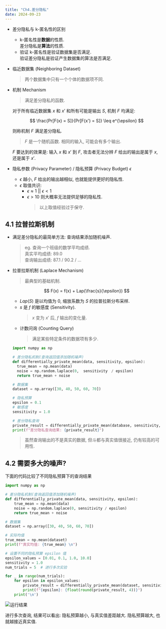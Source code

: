 ```yaml
---
title: "Ch4.差分隐私"
date: 2024-09-23
---
```


- 差分隐私与 k-匿名性的区别

  - k-匿名性是**数据**的性质.  
    差分隐私是**算法**的性质.
  - 验证 k-匿名性是验证数据集是否满足.  
    验证差分隐私是验证产生数据集的算法是否满足.

- 临近数据集 (Neighboring Dataset)

  > 两个数据集中只有一个个体的数据项不同.

- 机制 Mechanism

  > 满足差分隐私的函数.

  对于所有临近数据集 $x$ 和 $x'$ 和所有可能是输出 $S$, 机制 $F$ 均满足:

  $$
  \frac{Pr[F(x) = S]}{Pr[F(x') = S]} \leq e^{\epsilon}
  $$

  则称机制 $F$ 满足差分隐私.

  > $F$ 是一个随机函数. 相同的输入, 可能会有多个输出.

  $F$ 要达到的效果是: 输入 $x$ 和 $x'$ 到 $F$, 攻击者无法分辨 $F$ 给出的输出是属于 $x$, 还是属于 $x'$.

- 隐私参数 (Privacy Parameter) / 隐私预算 (Privacy Budget) $\epsilon$
  - $\epsilon$ 越小, $F$ 给出的输出越相似, 也就能提供更好的隐私性.
  - $\epsilon$ 取值共识:
    - $\epsilon \approx 1 \ || \ \epsilon < 1$
    - $\epsilon > 10$ 则大概率无法提供足够的隐私性.
      > 以上取值经验过于保守.

## 4.1 拉普拉斯机制

- 满足差分隐私的最简单方法: 查询结果添加随机噪声.
  > eg. 查询一个班级的数学平均成绩.  
  > 真实平均成绩: 89.0  
  > 查询输出成绩: 87.1 / 90.2 / ...  

- 拉普拉斯机制 (Laplace Mechanism)
  > 最典型的基础机制.  
  
  $$
  F(x) = f(x) + Lap(\frac{s}{\epsilon})
  $$   
  - $Lap(S)$ 是以均值为 0, 缩放系数为 $S$ 的拉普拉斯分布采样.  
  - $s$ 是 $f$ 的敏感度 (Sensitivity).  
    > $x$ 变为 $x'$ 后, $f$ 输出的变化量.  
  - 计数问询 (Counting Query)  
    > 满足某些特定条件的数据项有多少.  

  ```python
  import numpy as np

  # 差分隐私机制(查询返回值添加随机噪声)
  def differentially_private_mean(data, sensitivity, epsilon):
    true_mean = np.mean(data)
    noise = np.random.laplace(0,  sensitivity　/ epsilon)
    return true_mean + noise

  # 数据集
  dataset = np.array([30, 40, 50, 60, 70])

  # 隐私预算
  epsilon = 0.1
  # 敏感度
  sensitivity = 1.0
  
  # 差分隐私查询
  private_result = differentially_private_mean(database, sensitivity, epsilon)
  print(f"差分隐私查询结果: {private_result}")
  ``` 

  > 虽然查询输出的不是真实的数据, 但斗都与真实值很接近, 仍有较高的可用性.

## 4.2 需要多大的噪声?

下面的代码比较了不同隐私预算下的查询结果  

```python
import numpy as np

# 差分隐私机制(查询返回值添加随机噪声)
def differentially_private_mean(data, sensitivity, epsilon):
    true_mean = np.mean(data)
    noise = np.random.laplace(0, sensitivity / epsilon)
    return true_mean + noise

# 数据集
dataset = np.array([30, 40, 50, 60, 70])

# 实际均值
true_mean = np.mean(dataset)
print(f"真实均值: {true_mean} \n")

# 设置不同的隐私预算 epsilon 值
epsilon_values = [0.01, 0.1, 1.0, 10.0]
sensitivity = 1.0
num_trials = 5  # 进行多次实验

for _ in range(num_trials):
    for epsilon in epsilon_values:
        private_result = differentially_private_mean(dataset, sensitivity, epsilon)
        print(f"{epsilon}: {float(round(private_result, 4))}")
    print('\n')

```
![运行结果](https://gcore.jsdelivr.net/gh/aBER0724/ob_picture/Img/202409230129122.png)

进行多次查询, 结果可以看出: 隐私预算越小, 与真实值差距越大. 隐私预算越大, 也就越接近真实值.  